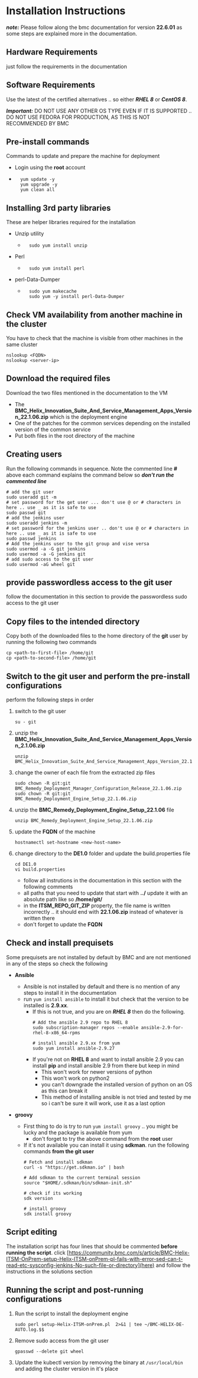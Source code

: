 # Installation Instructions
***note:*** Please follow along the bmc documentation for version **22.6.01** as some steps are explained more in the documentation.

## Hardware Requirements
just follow the requirements in the documentation

## Software Requirements
Use the latest of the certified alternatives .. so either ***RHEL 8*** or ***CentOS 8***.

***Important:*** DO NOT USE ANY OTHER OS TYPE EVEN IF IT IS SUPPORTED .. DO NOT USE FEDORA FOR PRODUCTION, AS THIS IS NOT RECOMMENDED BY BMC

## Pre-install commands
Commands to update and prepare the machine for deployment

- Login using the **root** account
-       yum update -y
        yum upgrade -y
        yum clean all

## Installing 3rd party libraries
These are helper libraries required for the installation

- Unzip utility
    -       sudo yum install unzip
- Perl
    -       sudo yum install perl
- perl-Data-Dumper
    -       sudo yum makecache
            sudo yum -y install perl-Data-Dumper

## Check VM availability from another machine in the cluster
You have to check that the machine is visible from other machines in the same cluster
```shell
nslookup <FQDN>
nslookup <server-ip>
```

## Download the required files
Download the two files mentioned in the documentation to the VM
- The **BMC_Helix_Innovation_Suite_And_Service_Management_Apps_Version_22.1.06.zip** which is the deployment engine
- One of the patches for the common services depending on the installed version of the common service
- Put both files in the root directory of the machine

## Creating users
Run the following commands in sequence. Note the commented line **#** above each command explains the command below so ***don't run the commented line***

```shell
# add the git user
sudo useradd git -m
# set password for the get user ... don't use @ or # characters in here .. use _ as it is safe to use
sudo passwd git
# add the jenkins user
sudo useradd jenkins -m
# set password for the jenkins user .. don't use @ or # characters in here .. use _ as it is safe to use
sudo passwd jenkins
# Add the jenkins user to the git group and vise versa
sudo usermod -a -G git jenkins
sudo usermod -a -G jenkins git
# add sudo access to the git user
sudo usermod -aG wheel git
```

## provide passwordless access to the git user
follow the documentation in this section to provide the passwordless sudo access to the git user

## Copy files to the intended directory
Copy both of the downloaded files to the home directory of the **git** user by running the following two commands
```shell
cp <path-to-first-file> /home/git
cp <path-to-second-file> /home/git
```

## Switch to the git user and perform the pre-install configurations
perform the following steps in order
1. switch to the git user
    ```shell
    su - git
    ```
2. unzip the **BMC_Helix_Innovation_Suite_And_Service_Management_Apps_Version_2.1.06.zip**
    ```shell
    unzip BMC_Helix_Innovation_Suite_And_Service_Management_Apps_Version_22.1.06.zip
    ```
3. change the owner of each file from the extracted zip files
    ```shell
    sudo chown -R git:git BMC_Remedy_Deployment_Manager_Configuration_Release_22.1.06.zip
    sudo chown -R git:git BMC_Remedy_Deployment_Engine_Setup_22.1.06.zip
    ```
4. unzip the **BMC_Remedy_Deployment_Engine_Setup_22.1.06** file
    ```shell
    unzip BMC_Remedy_Deployment_Engine_Setup_22.1.06.zip
    ```
5. update the **FQDN** of the machine
    ```shell
    hostnamectl set-hostname <new-host-name>
    ```
5. change directory to the **DE1.0** folder and update the build.properties file 
    ```shell
    cd DE1.0
    vi build.properties
    ```
    * follow all instrutions in the documentation in this section with the following comments
    * all paths that you need to update that start with **../** update it with an absolute path like so **/home/git/**
    * in the **ITSM_REPO_GIT_ZIP** property, the file name is written incorrectly .. it should end with **22.1.06.zip** instead of whatever is written there
    * don't forget to update the **FQDN**

## Check and install prequisets
Some prequisets are not installed by default by BMC and are not mentioned in any of the steps so check the following

- **Ansible**
    - Ansible is not installed by default and there is no mention of any steps to install it in the documentation
    - run `yum install ansible` to install it but check that the version to be installed is **2.9.xx**.
        - If this is not true, and you are on ***RHEL 8*** then do the following.
            ```shell
            # Add the ansible 2.9 repo to RHEL 8
            sudo subscription-manager repos --enable ansible-2.9-for-rhel-8-x86_64-rpms

            # install ansible 2.9.xx from yum
            sudo yum install ansible-2.9.27
            ```
        - If you're not on **RHEL 8** and want to install ansible 2.9 you can install **pip** and install ansible 2.9 from there but keep in mind
            - This won't work for newer versions of python
            - This won't work on python2
            - you can't downgrade the installed version of python on an OS as this can break it
            - This method of installing ansible is not tried and tested by me so i can't be sure it will work, use it as a last option

- **groovy**
    - First thing to do is try to run `yum install groovy` .. you might be lucky and the package is available from yum
        - don't forget to try the above command from the **root** user
    - If it's not available you can install it using **sdkman**. run the following commands **from the git user**
        ```shell
        # Fetch and install sdkman
        curl -s "https://get.sdkman.io" | bash

        # Add sdkman to the current terminal session
        source "$HOME/.sdkman/bin/sdkman-init.sh"

        # check if its working
        sdk version

        # install groovy
        sdk install groovy
        ```

## Script editing
The installation script has four lines that should be commented **before running the script**. click [https://community.bmc.com/s/article/BMC-Helix-ITSM-OnPrem-setup-Helix-ITSM-onPrem-pl-fails-with-error-sed-can-t-read-etc-sysconfig-jenkins-No-such-file-or-directory](here) and follow the instructions in the solutions section

## Running the script and post-running configurations
1. Run the script to install the deployment engine
    ```
    sudo perl setup-Helix-ITSM-onPrem.pl  2>&1 | tee ~/BMC-HELIX-DE-AUTO.log.$$
    ```
2. Remove sudo access from the git user
    ```
    gpasswd --delete git wheel
    ```
3. Update the kubectl version by removing the binary at `/usr/local/bin` and adding the cluster version in it's place
